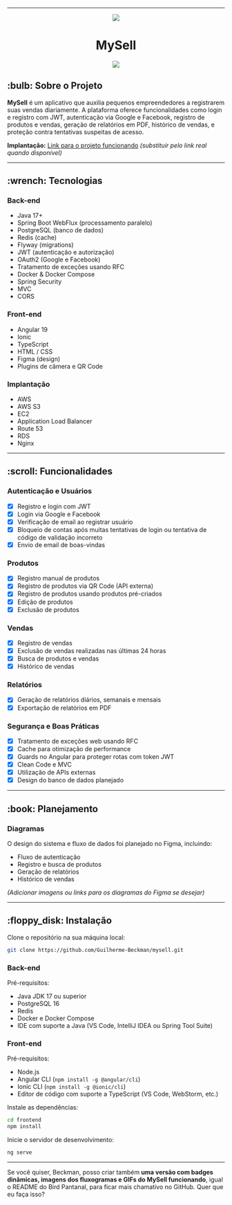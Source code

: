 
---

<p align="center">
  <img src="https://raw.githubusercontent.com/Guilherme-Beckman/mysell/main/frontend/mysell/src/assets/favicon.ico" />
  <h1 align="center">MySell</h1>
</p>

<p align="center">
  <a aria-label="Portfólio - Guilherme Beckman" href="https://github.com/Guilherme-Beckman"><img src="https://img.shields.io/badge/Portf%C3%B3lio-Guilherme%20Beckman-931ad9" /></a> 
</p>

## \:bulb: Sobre o Projeto

**MySell** é um aplicativo que auxilia pequenos empreendedores a registrarem suas vendas diariamente. A plataforma oferece funcionalidades como login e registro com JWT, autenticação via Google e Facebook, registro de produtos e vendas, geração de relatórios em PDF, histórico de vendas, e proteção contra tentativas suspeitas de acesso.

**Implantação:** [Link para o projeto funcionando](https://mysell.example.com) *(substituir pelo link real quando disponível)*

---

## \:wrench: Tecnologias

### Back-end

* Java 17+
* Spring Boot WebFlux (processamento paralelo)
* PostgreSQL (banco de dados)
* Redis (cache)
* Flyway (migrations)
* JWT (autenticação e autorização)
* OAuth2 (Google e Facebook)
* Tratamento de exceções usando RFC
* Docker & Docker Compose
* Spring Security
* MVC
* CORS

### Front-end

* Angular 19
* Ionic
* TypeScript
* HTML / CSS
* Figma (design)
* Plugins de câmera e QR Code

### Implantação

* AWS
* AWS S3
* EC2
* Application Load Balancer
* Route 53
* RDS
* Nginx

---

## \:scroll: Funcionalidades

### Autenticação e Usuários

* [x] Registro e login com JWT
* [x] Login via Google e Facebook
* [x] Verificação de email ao registrar usuário
* [x] Bloqueio de contas após muitas tentativas de login ou tentativa de código de validação incorreto
* [x] Envio de email de boas-vindas

### Produtos

* [x] Registro manual de produtos
* [x] Registro de produtos via QR Code (API externa)
* [x] Registro de produtos usando produtos pré-criados
* [x] Edição de produtos
* [x] Exclusão de produtos

### Vendas

* [x] Registro de vendas
* [x] Exclusão de vendas realizadas nas últimas 24 horas
* [x] Busca de produtos e vendas
* [x] Histórico de vendas

### Relatórios

* [x] Geração de relatórios diários, semanais e mensais
* [x] Exportação de relatórios em PDF

### Segurança e Boas Práticas

* [x] Tratamento de exceções web usando RFC
* [x] Cache para otimização de performance
* [x] Guards no Angular para proteger rotas com token JWT
* [x] Clean Code e MVC
* [x] Utilização de APIs externas
* [x] Design do banco de dados planejado

---

## \:book: Planejamento

### Diagramas

O design do sistema e fluxo de dados foi planejado no Figma, incluindo:

* Fluxo de autenticação
* Registro e busca de produtos
* Geração de relatórios
* Histórico de vendas

*(Adicionar imagens ou links para os diagramas do Figma se desejar)*

---

## \:floppy\_disk: Instalação

Clone o repositório na sua máquina local:

```bash
git clone https://github.com/Guilherme-Beckman/mysell.git
```

### Back-end

Pré-requisitos:

* Java JDK 17 ou superior
* PostgreSQL 16
* Redis
* Docker e Docker Compose
* IDE com suporte a Java (VS Code, IntelliJ IDEA ou Spring Tool Suite)

### Front-end

Pré-requisitos:

* Node.js
* Angular CLI (`npm install -g @angular/cli`)
* Ionic CLI (`npm install -g @ionic/cli`)
* Editor de código com suporte a TypeScript (VS Code, WebStorm, etc.)

Instale as dependências:

```bash
cd frontend
npm install
```

Inicie o servidor de desenvolvimento:

```bash
ng serve
```

---

Se você quiser, Beckman, posso criar também **uma versão com badges dinâmicas, imagens dos fluxogramas e GIFs do MySell funcionando**, igual o README do Bird Pantanal, para ficar mais chamativo no GitHub. Quer que eu faça isso?
